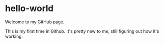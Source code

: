 # hello-world
Welcome to my GitHub page.

This is my first time in Github. 
It's pretty new to me, still figuring out how it's working.
